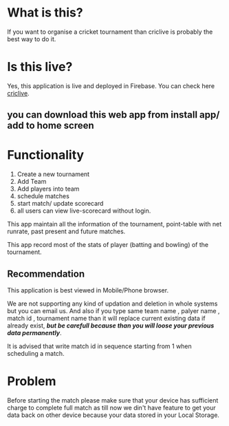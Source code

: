 # What is this?
If you want to organise a cricket tournament than criclive is probably the best way to do it.
# Is this live?
Yes, this application is live and deployed in Firebase. You can check here [criclive](https://criclive-b357f.web.app/).
<br>
## you can download this web app from install app/ add to home screen 

# Functionality
1. Create a new tournament
2. Add Team 
3. Add players into team 
4. schedule matches
5. start match/ update scorecard
6. all users can view live-scorecard without login.

This app maintain all the information of the tournament, point-table with net runrate, past present and future matches.

This app record most of the stats of player (batting and bowling) of the tournament.

## Recommendation

This application is best viewed in Mobile/Phone browser.
<br>
<p>We are not supporting any kind of updation and deletion in whole systems but you can email us.
And also if you type same team name , palyer name , match id , tournament name than it will replace current existing data if already exist, 
<b><i>but be carefull because than you will loose your previous data permanently</i></b>.</p>

It is advised that write match id in sequence starting from 1 when scheduling a match.
# Problem
<p>Before starting the match please make sure that your device has sufficient charge to complete full match 
as till now we din't have feature to get your data back on other device because your data stored in your Local Storage.</p>